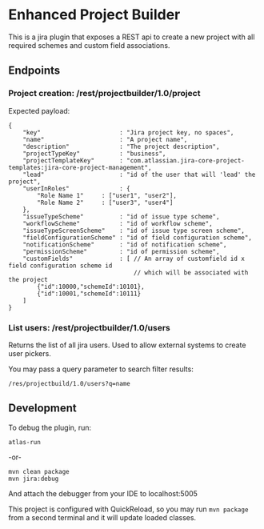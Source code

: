# Enhanced Project Builder

This is a jira plugin that exposes a REST api to create a new project with all required schemes and custom field associations.

## Endpoints

### Project creation: /rest/projectbuilder/1.0/project
Expected payload:
```
{
    "key"                      : "Jira project key, no spaces",
    "name"                     : "A project name",
    "description"              : "The project description",
    "projectTypeKey"           : "business",
    "projectTemplateKey"       : "com.atlassian.jira-core-project-templates:jira-core-project-management",
    "lead"                     : "id of the user that will 'lead' the project",
    "userInRoles"              : {
        "Role Name 1"     : ["user1", "user2"],
        "Role Name 2"     : ["user3", "user4"]
    },
    "issueTypeScheme"          : "id of issue type scheme",
    "workflowScheme"           : "id of workflow scheme",
    "issueTypeScreenScheme"    : "id of issue type screen scheme",
    "fieldConfigurationScheme" : "id of field configuration scheme",
    "notificationScheme"       : "id of notification scheme",
    "permissionScheme"         : "id of permission scheme",
    "customFields"             : [ // An array of customfield id x field configuration scheme id 
                                   // which will be associated with the project
        {"id":10000,"schemeId":10101}, 
        {"id":10001,"schemeId":10111}
    ]
}
```

### List users: /rest/projectbuilder/1.0/users
Returns the list of all jira users. Used to allow external systems to create user pickers.

You may pass a query parameter to search filter results:
```
/res/projectbuild/1.0/users?q=name
```

## Development

To debug the plugin, run:

```
atlas-run
```
-or-
```
mvn clean package
mvn jira:debug
```

And attach the debugger from your IDE to localhost:5005

This project is configured with QuickReload, so you may run `mvn package` from a second terminal and it will update loaded classes.